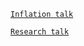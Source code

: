 
[`Inflation talk`](https://raw.githack.com/marciosantetti/talks24/main/tulsa/teaching-talk/slides/teaching-talk.html)

[`Research talk`](https://raw.githack.com/marciosantetti/talks24/main/tulsa/research-talk/research-talk.html)
